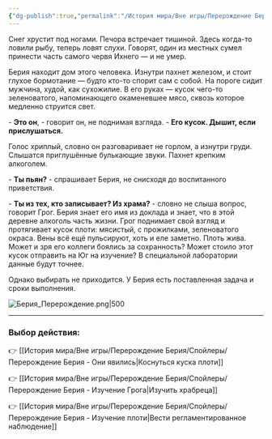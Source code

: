 ```yaml
---
{"dg-publish":true,"permalink":"/История мира/Вне игры/Перерождение Берия/Спойлеры/Перерождение Берия - Начало/","noteIcon":"","created":"2025-10-22T18:46:42.251+03:00","updated":"2025-10-22T15:36:01.264+03:00"}
---
```



Снег хрустит под ногами. Печора встречает тишиной. Здесь когда-то ловили рыбу, теперь ловят слухи. Говорят, один из местных сумел принести часть самого червя Ихнего — и не умер.

Берия находит дом этого человека. Изнутри пахнет железом, и стоит глухое бормотание — будто кто-то спорит сам с собой. На пороге сидит мужчина, худой, как сухожилие. В его руках — кусок чего-то зеленоватого, напоминающего окаменевшее мясо, сквозь которое медленно струится свет.  

\- **Это он**, - говорит он, не поднимая взгляда. - **Его кусок. Дышит, если прислушаться.**  

Голос хриплый, словно он разговаривает не горлом, а изнутри груди. Слышатся приглушённые булькающие звуки. Пахнет крепким алкоголем.

\- **Ты пьян?** - спрашивает Берия, не снисходя до воспитанного приветствия. 

\- **Ты из тех, кто записывает? Из храма?** - словно не слыша вопрос, говорит Грог. Берия знает его имя из доклада и знает, что в этой деревне алкоголь часть жизни. Грог поднимает свой взгляд и протягивает кусок плоти: мясистый, с прожилками, зеленоватого окраса. Вены всё ещё пульсируют, хоть и еле заметно. Плоть жива. Может и зря его коллеги боялись за сохранность? Может стоило этот кусок отправить на Юг на изучение? В специальной лаборатории данные будут точнее. 

Однако выбирать не приходится. У Берия есть поставленная задача и сроки выполнения.

![Берия_Перерождение.png|500](/img/user/system/img/NPC/%D0%AE%D0%B6%D0%BD%D1%8B%D0%B5%20%D0%B7%D0%B5%D0%BC%D0%BB%D0%B8/%D0%9D%D0%B8%D0%BB/%D0%91%D0%B5%D1%80%D0%B8%D1%8F_%D0%9F%D0%B5%D1%80%D0%B5%D1%80%D0%BE%D0%B6%D0%B4%D0%B5%D0%BD%D0%B8%D0%B5.png)

---

### Выбор действия:

👉 [[История мира/Вне игры/Перерождение Берия/Спойлеры/Перерождение Берия - Они явились\|Коснуться куска плоти]]  

👉 [[История мира/Вне игры/Перерождение Берия/Спойлеры/Перерождение Берия - Изучение Грога\|Изучить храбреца]]  

👉 [[История мира/Вне игры/Перерождение Берия/Спойлеры/Перерождение Берия - Изучение плоти\|Вести регламентированное наблюдение]]